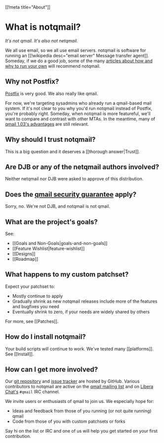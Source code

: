 [[!meta title="About"]]


# What is notqmail?

_It's not qmail. It's also not netqmail._

We all use email, so we all use email servers. notqmail is software for running an [[!wikipedia desc="email server" Message transfer agent]]. Someday, if we do a good job, some of the many [articles about how and why to run your own](https://arstechnica.com/information-technology/2014/02/how-to-run-your-own-e-mail-server-with-your-own-domain-part-1/) will recommend notqmail.


## Why not Postfix?

[Postfix](http://www.postfix.org) is very good. We also really like qmail.

For now, we're targeting sysadmins who already run a qmail-based mail system. If it's not clear to you why you'd run notqmail instead of Postfix, you're probably right. Someday, when notqmail is more featureful, we'll want to compare and contrast with other MTAs. In the meantime, many of [qmail 1.03's advantages](https://cr.yp.to/qmail.html) are still relevant.


## Why should I trust notqmail?

This is a big question and it deserves a [[thorough answer|Trust]].


## Are DJB or any of the netqmail authors involved?

Neither netqmail nor DJB were asked to approve of this distribution.


## Does the [qmail security guarantee](https://cr.yp.to/qmail/guarantee.html) apply?

Sorry, no. We're not DJB, and notqmail is not qmail.


## What are the project's goals?

See:

- [[Goals and Non-Goals|goals-and-non-goals]]
- [[Feature Wishlist|feature-wishlist]]
- [[Designs]]
- [[Roadmap]]


## What happens to my custom patchset?

Expect your patchset to:

- Mostly continue to apply
- Gradually shrink as new notqmail releases include more of the features and bugfixes you need
- Eventually shrink to zero, if your needs are widely shared by others

For more, see [[Patches]].


## How do I install notqmail?

Your build scripts will continue to work.
We've tested many [[platforms]].
See [[Install]].


## How can I get more involved?

Our [git repository](https://github.com/notqmail/notqmail) and [issue tracker](https://github.com/notqmail/notqmail/issues) are hosted by GitHub.  Various contributors to notqmail are active on the [qmail mailing list](https://cr.yp.to/lists.html#qmail) and on [Libera Chat's](https://libera.chat/) `#qmail` IRC channel.

We invite users or enthusiasts of qmail to join us. We especially hope for:

- Ideas and feedback from those of you running (or not quite running) qmail
- Code from those of you with custom patchsets or forks

Say hi on the list or IRC and one of us will help you get started on your first contribution.

<!-- need a page for new contributors. a good first contribution is automated tests -->
